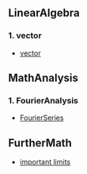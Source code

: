 ## LinearAlgebra

### 1. vector

- [vector](./LinearAlgebra/vector/vector.md)

## MathAnalysis

### 1. FourierAnalysis

- [FourierSeries](./MathAnalysis/FourierAnalysis/FourierSeries/overview.md)

## FurtherMath

- [important limits](./FurtherMath/important_limits.mds)
